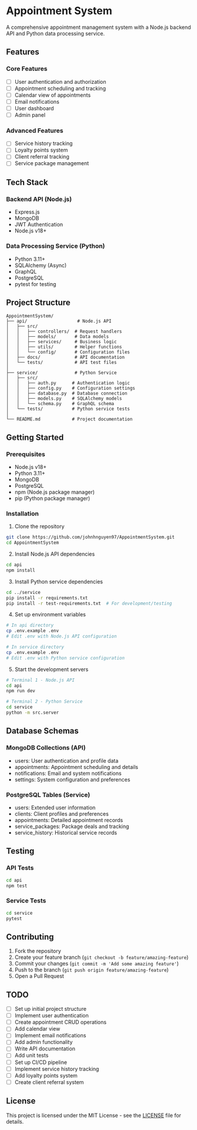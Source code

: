 # Appointment System

A comprehensive appointment management system with a Node.js backend API and Python data processing service.

## Features

### Core Features
- [ ] User authentication and authorization
- [ ] Appointment scheduling and tracking
- [ ] Calendar view of appointments
- [ ] Email notifications
- [ ] User dashboard
- [ ] Admin panel

### Advanced Features
- [ ] Service history tracking
- [ ] Loyalty points system
- [ ] Client referral tracking
- [ ] Service package management

## Tech Stack

### Backend API (Node.js)
- Express.js
- MongoDB
- JWT Authentication
- Node.js v18+

### Data Processing Service (Python)
- Python 3.11+
- SQLAlchemy (Async)
- GraphQL
- PostgreSQL
- pytest for testing

## Project Structure
```
AppointmentSystem/
├── api/                   # Node.js API
│   ├── src/
│   │   ├── controllers/  # Request handlers
│   │   ├── models/       # Data models
│   │   ├── services/     # Business logic
│   │   ├── utils/        # Helper functions
│   │   └── config/       # Configuration files
│   ├── docs/             # API documentation
│   └── tests/            # API test files
│
├── service/              # Python Service
│   ├── src/
│   │   ├── auth.py      # Authentication logic
│   │   ├── config.py    # Configuration settings
│   │   ├── database.py  # Database connection
│   │   ├── models.py    # SQLAlchemy models
│   │   └── schema.py    # GraphQL schema
│   └── tests/           # Python service tests
│
└── README.md            # Project documentation
```

## Getting Started

### Prerequisites
- Node.js v18+
- Python 3.11+
- MongoDB
- PostgreSQL
- npm (Node.js package manager)
- pip (Python package manager)

### Installation

1. Clone the repository
```bash
git clone https://github.com/johnhnguyen97/AppointmentSystem.git
cd AppointmentSystem
```

2. Install Node.js API dependencies
```bash
cd api
npm install
```

3. Install Python service dependencies
```bash
cd ../service
pip install -r requirements.txt
pip install -r test-requirements.txt  # For development/testing
```

4. Set up environment variables
```bash
# In api directory
cp .env.example .env
# Edit .env with Node.js API configuration

# In service directory
cp .env.example .env
# Edit .env with Python service configuration
```

5. Start the development servers
```bash
# Terminal 1 - Node.js API
cd api
npm run dev

# Terminal 2 - Python Service
cd service
python -m src.server
```

## Database Schemas

### MongoDB Collections (API)
- users: User authentication and profile data
- appointments: Appointment scheduling and details
- notifications: Email and system notifications
- settings: System configuration and preferences

### PostgreSQL Tables (Service)
- users: Extended user information
- clients: Client profiles and preferences
- appointments: Detailed appointment records
- service_packages: Package deals and tracking
- service_history: Historical service records

## Testing

### API Tests
```bash
cd api
npm test
```

### Service Tests
```bash
cd service
pytest
```

## Contributing
1. Fork the repository
2. Create your feature branch (`git checkout -b feature/amazing-feature`)
3. Commit your changes (`git commit -m 'Add some amazing feature'`)
4. Push to the branch (`git push origin feature/amazing-feature`)
5. Open a Pull Request

## TODO
- [ ] Set up initial project structure
- [ ] Implement user authentication
- [ ] Create appointment CRUD operations
- [ ] Add calendar view
- [ ] Implement email notifications
- [ ] Add admin functionality
- [ ] Write API documentation
- [ ] Add unit tests
- [ ] Set up CI/CD pipeline
- [ ] Implement service history tracking
- [ ] Add loyalty points system
- [ ] Create client referral system

## License
This project is licensed under the MIT License - see the [LICENSE](LICENSE) file for details.
